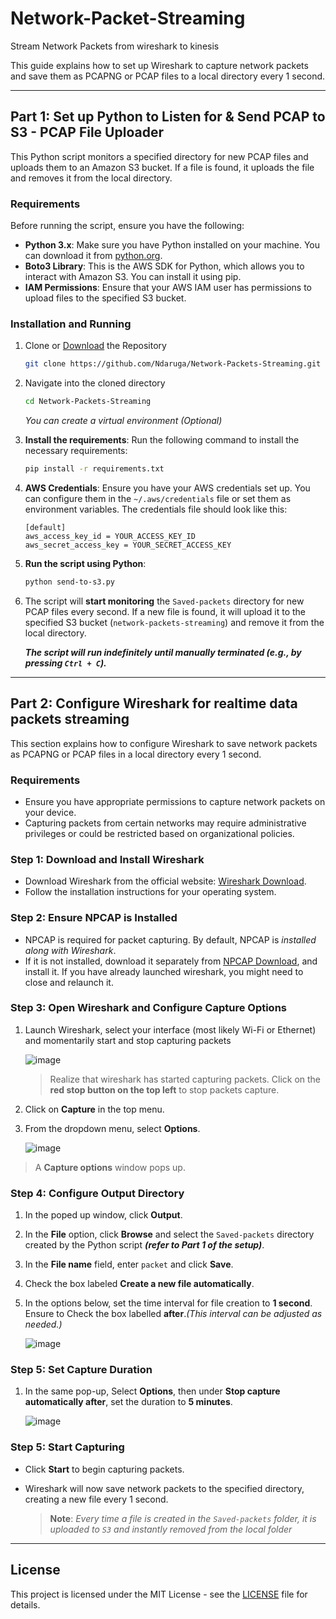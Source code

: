 # Network-Packet-Streaming
Stream Network Packets from wireshark to kinesis

This guide explains how to set up Wireshark to capture network packets and save them as PCAPNG or PCAP files to a local directory every 1 second.

---
## Part 1: Set up Python to Listen for & Send PCAP to S3 - PCAP File Uploader

This Python script monitors a specified directory for new PCAP files and uploads them to an Amazon S3 bucket. If a file is found, it uploads the file and removes it from the local directory.

### Requirements

Before running the script, ensure you have the following:

- **Python 3.x**: Make sure you have Python installed on your machine. You can download it from [python.org](https://www.python.org/downloads/).
- **Boto3 Library**: This is the AWS SDK for Python, which allows you to interact with Amazon S3. You can install it using pip.
- **IAM Permissions**: Ensure that your AWS IAM user has permissions to upload files to the specified S3 bucket.

### Installation and Running

1. Clone or [Download](https://github.com/Ndaruga/Network-Packets-Streaming/archive/refs/heads/main.zip) the Repository

   ```bash
   git clone https://github.com/Ndaruga/Network-Packets-Streaming.git
   ```

2. Navigate into the cloned directory
   
   ```bash
   cd Network-Packets-Streaming
   ```

   *You can create a virtual environment (Optional)*
   
3. **Install the requirements**:
   Run the following command to install the necessary requirements:

   ```bash
   pip install -r requirements.txt
   ```

4. **AWS Credentials**:
   Ensure you have your AWS credentials set up. You can configure them in the `~/.aws/credentials` file or set them as environment variables. The credentials file should look like this:

   ```
   [default]
   aws_access_key_id = YOUR_ACCESS_KEY_ID
   aws_secret_access_key = YOUR_SECRET_ACCESS_KEY
   ```

5. **Run the script using Python**:

   ```bash
   python send-to-s3.py
   ```

6. The script will **start monitoring** the `Saved-packets` directory for new PCAP files every second. If a new file is found, it will upload it to the specified S3 bucket (`network-packets-streaming`) and remove it from the local directory.

   ***The script will run indefinitely until manually terminated (e.g., by pressing `Ctrl + C`).***



---
## Part 2: Configure Wireshark for realtime data packets streaming

This section explains how to configure Wireshark to save network packets as PCAPNG or PCAP files in a local directory every 1 second.

### Requirements
- Ensure you have appropriate permissions to capture network packets on your device.
- Capturing packets from certain networks may require administrative privileges or could be restricted based on organizational policies.

### Step 1: Download and Install Wireshark
- Download Wireshark from the official website: [Wireshark Download](https://www.wireshark.org/#downloadLink).
- Follow the installation instructions for your operating system.

### Step 2: Ensure NPCAP is Installed
- NPCAP is required for packet capturing. By default, NPCAP is *installed along with Wireshark*.
- If it is not installed, download it separately from [NPCAP Download](https://npcap.com/#download), and install it. If you have already launched wireshark, you might need to close and relaunch it.

### Step 3: Open Wireshark and Configure Capture Options
1. Launch Wireshark, select your interface (most likely Wi-Fi or Ethernet) and momentarily start and stop capturing packets

      ![image](https://github.com/user-attachments/assets/a01cfad7-741a-43b6-aca2-b5d22f695c6d)

      > Realize that wireshark has started capturing packets. Click on the **red stop button on the top left** to stop packets capture.

2. Click on **Capture** in the top menu.
3. From the dropdown menu, select **Options**.

      ![image](https://github.com/user-attachments/assets/864c4ad4-6618-46a2-ae47-077b0280955e)

> A  **Capture options** window pops up.

### Step 4: Configure Output Directory
1. In the poped up window, click **Output**.
2. In the **File** option, click **Browse** and select the `Saved-packets` directory created by the Python script ***(refer to Part 1 of the setup)***.
3. In the **File name** field, enter `packet` and click **Save**.
4. Check the box labeled **Create a new file automatically**.
5. In the options below, set the time interval for file creation to **1 second**. Ensure to Check the box labelled **after**.*(This interval can be adjusted as needed.)*

   ![image](https://github.com/user-attachments/assets/35ec7db9-3fd0-4f9f-9ae1-81744957be07)


### Step 5: Set Capture Duration
1. In the same pop-up, Select **Options**, then under **Stop capture automatically after**, set the duration to **5 minutes**.

   ![image](https://github.com/user-attachments/assets/10e48742-0842-425f-b6ff-855f210d5b24)


### Step 5: Start Capturing
- Click **Start** to begin capturing packets.
- Wireshark will now save network packets to the specified directory, creating a new file every 1 second.

  > **Note**: *Every time a file is created in the `Saved-packets` folder, it is uploaded to `S3` and instantly removed from the local folder*
---





## License

This project is licensed under the MIT License - see the [LICENSE](LICENSE) file for details.

